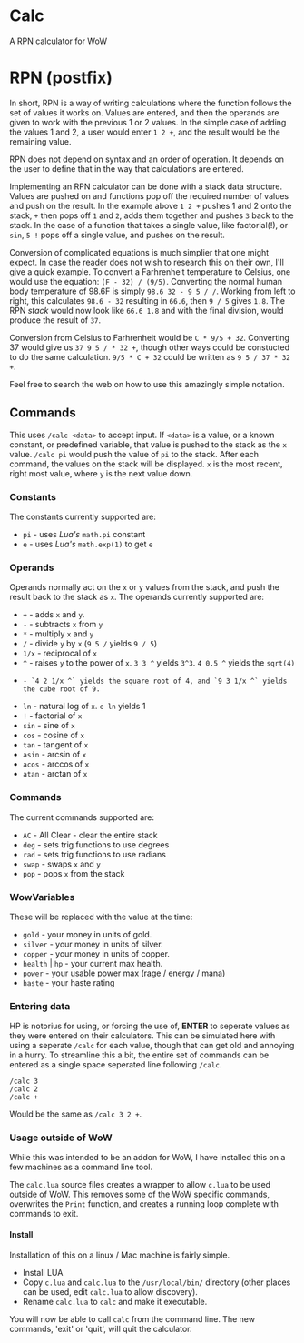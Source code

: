 # Calc
A RPN calculator for WoW

# RPN (postfix)
In short, RPN is a way of writing calculations where the function follows the set of values it works on.
Values are entered, and then the operands are given to work with the previous 1 or 2 values.
In the simple case of adding the values 1 and 2, a user would enter `1 2 +`, and the result would be the remaining value.

RPN does not depend on syntax and an order of operation.
It depends on the user to define that in the way that calculations are entered.

Implementing an RPN calculator can be done with a stack data structure.
Values are pushed on and functions pop off the required number of values and push on the result.
In the example above `1 2 +` pushes 1 and 2 onto the stack, `+` then pops off `1` and `2`, adds them together and pushes `3` back to the stack.
In the case of a function that takes a single value, like factorial(!), or `sin`, `5 !` pops off a single value, and pushes on the result.

Conversion of complicated equations is much simplier that one might expect.
In case the reader does not wish to research this on their own, I'll give a quick example.
To convert a Farhrenheit temperature to Celsius, one would use the equation: `(F - 32) / (9/5)`.
Converting the normal human body temperature of 98.6F is simply `98.6 32 - 9 5 / /`.
Working from left to right, this calculates `98.6 - 32` resulting in `66.6`, then `9 / 5` gives `1.8`.
The RPN *stack* would now look like `66.6 1.8` and with the final division, would produce the result of `37`.

Conversion from Celsius to Farhrenheit would be `C * 9/5 + 32`.
Converting 37 would give us `37 9 5 / * 32 +`, though other ways could be constucted to do the same calculation.
`9/5 * C + 32` could be written as `9 5 / 37 * 32 +`.

Feel free to search the web on how to use this amazingly simple notation.

## Commands
This uses `/calc <data>` to accept input.
If `<data>` is a value, or a known constant, or predefined variable, that value is pushed to the stack as the `x` value.
`/calc pi` would push the value of `pi` to the stack.
After each command, the values on the stack will be displayed.
`x` is the most recent, right most value, where `y` is the next value down.

### Constants
The constants currently supported are:
* `pi` - uses *Lua's* `math.pi` constant
* `e` - uses *Lua's* `math.exp(1)` to get `e`

### Operands
Operands normally act on the `x` or `y` values from the stack, and push the result back to the stack as `x`.
The operands currently supported are:
* `+` - adds `x` and `y`.
* `-` - subtracts `x` from `y`
* `*` - multiply `x` and `y`
* `/` - divide `y` by `x` (`9 5 /` yields `9 / 5`)
* `1/x` - reciprocal of `x`
* `^` - raises `y` to the power of `x`. `3 3 ^` yields `3^3`. `4 0.5 ^` yields the `sqrt(4)`
*     - `4 2 1/x ^` yields the square root of 4, and `9 3 1/x ^` yields the cube root of 9.
* `ln` - natural log of `x`. `e ln` yields 1
* `!` - factorial of `x`
* `sin` - sine of `x`
* `cos` - cosine of `x`
* `tan` - tangent of `x`
* `asin` - arcsin of `x`
* `acos` - arccos of `x`
* `atan` - arctan of `x`

### Commands
The current commands supported are:
* `AC` - All Clear - clear the entire stack
* `deg` - sets trig functions to use degrees
* `rad` - sets trig functions to use radians
* `swap` - swaps `x` and `y`
* `pop` - pops `x` from the stack

### WowVariables
These will be replaced with the value at the time:
* `gold` - your money in units of gold.
* `silver` - your money in units of silver.
* `copper` - your money in units of copper.
* `health` | `hp` - your current max health.
* `power` - your usable power max (rage / energy / mana)
* `haste` - your haste rating

### Entering data
HP is notorius for using, or forcing the use of, **ENTER** to seperate values as they were entered on their calculators.
This can be simulated here with using a seperate `/calc` for each value, though that can get old and annoying in a hurry.
To streamline this a bit, the entire set of commands can be entered as a single space seperated line following `/calc`.

    /calc 3
    /calc 2
    /calc +
Would be the same as `/calc 3 2 +`.

### Usage outside of WoW
While this was intended to be an addon for WoW, I have installed this on a few machines as a command line tool.

The `calc.lua` source files creates a wrapper to allow `c.lua` to be used outside of WoW.
This removes some of the WoW specific commands, overwrites the `Print` function, and creates a running loop complete with commands to exit.

#### Install
Installation of this on a linux / Mac machine is fairly simple.
* Install LUA
* Copy `c.lua` and `calc.lua` to the `/usr/local/bin/` directory (other places can be used, edit `calc.lua` to allow discovery).
* Rename `calc.lua` to `calc` and make it executable.

You will now be able to call `calc` from the command line.
The new commands, 'exit' or 'quit', will quit the calculator.
